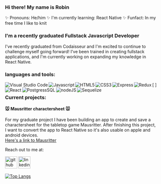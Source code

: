 ### Hi there! My name is Robin
✨ Pronouns: He/him 
✨ I'm currently learning: React Native
✨ Funfact: In my free time I like to knit

### I'm a recently graduated Fullstack Javascript Developer


I've recently graduated from Codaisseur and I'm excited to continue to challenge myself going forward! I've been trained in creating fullstack applications, and I'm currently working on expanding my knowledge in React Native.




### languages and tools: 

[<img align="left" alt="Visual Studio Code" src="https://img.shields.io/badge/Visual%20Studio%20Code-blue?style=flat&logo=visualstudiocode" />
<img align="left" alt="Javascript" src="https://img.shields.io/badge/JavaScript-yellow?style=flat&logo=javascript" />
<img align="left" alt="HTML5" src="https://img.shields.io/badge/HTML-red?style=flat&logo=HTML5" />
<img align="left" alt="CSS3" src="https://img.shields.io/badge/CSS-blue?style=flat&logo=css3" />
<img align="left" alt="Express" src="https://img.shields.io/badge/Express-black?style=flat&logo=Express" />
<img align="left" alt="Redux" src="https://img.shields.io/badge/Redux-grey?style=flat&logo=Redux" />
<img align="left" alt="React" src="https://img.shields.io/badge/React-grey?style=flat&logo=React" />
<img align="left" alt="PostgressSQL" src="https://img.shields.io/badge/PostgressSQL-9cf?style=flat&logo=postgresql" />
<img align="left" alt="nodeJS" src="https://img.shields.io/badge/Node.Js-brightgreen?style=flat&logo=nodedotjs" />
<img align="left" alt="Sequelize" src="https://img.shields.io/badge/Sequelize-brightgreen?style=flat&logo=sequelize" />]
<br />
### Current projects:

#### 🐭 Mausritter charactersheet :mouse:

For my graduate project I have been building an app to create and save a charactersheet for the tabletop game Mausritter. After finishing this project, I want to convert the app to React Native so it's also usable on apple and android devices. 
<br/>
[Here's a link to Mausritter](https://mausritter.com/)


Reach out to me at: 

[<img src='https://cdn.jsdelivr.net/npm/simple-icons@3.0.1/icons/github.svg' alt='github' height='40'>](https://github.com/Itsapon)  [<img src='https://cdn.jsdelivr.net/npm/simple-icons@3.0.1/icons/linkedin.svg' alt='linkedin' height='40'>](https://www.linkedin.com/in/robin-mier/)  

[![Top Langs](https://github-readme-stats.vercel.app/api/top-langs/?username=Itsapon)](https://github.com/anuraghazra/github-readme-stats)



<!--
**Itsapon/Itsapon** is a ✨ _special_ ✨ repository because its `README.md` (this file) appears on your GitHub profile.

Here are some ideas to get you started:

- 🔭 I’m currently working on ...
- 🌱 I’m currently learning ...
- 👯 I’m looking to collaborate on ...
- 🤔 I’m looking for help with ...
- 💬 Ask me about ...
- 📫 How to reach me: ...
- 😄 Pronouns: ...
- ⚡ Fun fact: ...
-->
